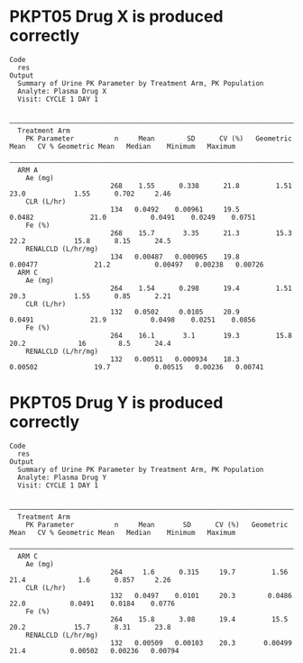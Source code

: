 # PKPT05 Drug X is produced correctly

    Code
      res
    Output
      Summary of Urine PK Parameter by Treatment Arm, PK Population
      Analyte: Plasma Drug X 
      Visit: CYCLE 1 DAY 1
      
      —————————————————————————————————————————————————————————————————————————————————————————————————————————————————————————————
      Treatment Arm                                                                                                                
        PK Parameter          n     Mean        SD      CV (%)   Geometric Mean   CV % Geometric Mean   Median    Minimum   Maximum
      —————————————————————————————————————————————————————————————————————————————————————————————————————————————————————————————
      ARM A                                                                                                                        
        Ae (mg)                                                                                                                    
                             268    1.55      0.338      21.8         1.51               23.0            1.55      0.702     2.46  
        CLR (L/hr)                                                                                                                 
                             134   0.0492    0.00961     19.5        0.0482              21.0           0.0491    0.0249    0.0751 
        Fe (%)                                                                                                                     
                             268    15.7       3.35      21.3         15.3               22.2            15.8      8.15      24.5  
        RENALCLD (L/hr/mg)                                                                                                         
                             134   0.00487   0.000965    19.8       0.00477              21.2           0.00497   0.00238   0.00726
      ARM C                                                                                                                        
        Ae (mg)                                                                                                                    
                             264    1.54      0.298      19.4         1.51               20.3            1.55      0.85      2.21  
        CLR (L/hr)                                                                                                                 
                             132   0.0502     0.0105     20.9        0.0491              21.9           0.0498    0.0251    0.0856 
        Fe (%)                                                                                                                     
                             264    16.1       3.1       19.3         15.8               20.2             16        8.5      24.4  
        RENALCLD (L/hr/mg)                                                                                                         
                             132   0.00511   0.000934    18.3       0.00502              19.7           0.00515   0.00236   0.00741

# PKPT05 Drug Y is produced correctly

    Code
      res
    Output
      Summary of Urine PK Parameter by Treatment Arm, PK Population
      Analyte: Plasma Drug Y 
      Visit: CYCLE 1 DAY 1
      
      ————————————————————————————————————————————————————————————————————————————————————————————————————————————————————————————
      Treatment Arm                                                                                                               
        PK Parameter          n     Mean       SD      CV (%)   Geometric Mean   CV % Geometric Mean   Median    Minimum   Maximum
      ————————————————————————————————————————————————————————————————————————————————————————————————————————————————————————————
      ARM C                                                                                                                       
        Ae (mg)                                                                                                                   
                             264     1.6      0.315     19.7         1.56               21.4             1.6      0.857     2.26  
        CLR (L/hr)                                                                                                                
                             132   0.0497    0.0101     20.3        0.0486              22.0           0.0491    0.0184    0.0776 
        Fe (%)                                                                                                                    
                             264    15.8      3.08      19.4         15.5               20.2            15.7      8.31      23.8  
        RENALCLD (L/hr/mg)                                                                                                        
                             132   0.00509   0.00103    20.3       0.00499              21.4           0.00502   0.00236   0.00794

